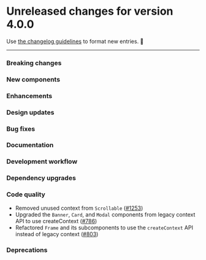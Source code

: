 # Unreleased changes for version 4.0.0

Use [the changelog guidelines](https://git.io/polaris-changelog-guidelines) to format new entries. 💜

---

### Breaking changes

### New components

### Enhancements

### Design updates

### Bug fixes

### Documentation

### Development workflow

### Dependency upgrades

### Code quality

- Removed unused context from `Scrollable` ([#1253](https://github.com/Shopify/polaris-react/pull/1253))
- Upgraded the `Banner`, `Card`, and `Modal` components from legacy context API to use createContext ([#786](https://github.com/Shopify/polaris-react/pull/786))
- Refactored `Frame` and its subcomponents to use the `createContext` API instead of legacy context ([#803](https://github.com/Shopify/polaris-react/pull/803))

### Deprecations
